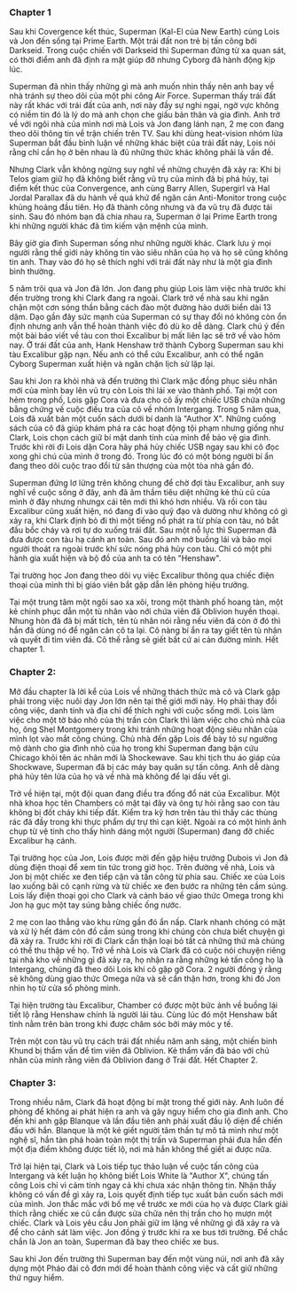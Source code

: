 ### Chapter 1

  Sau khi Covergence kết thúc, Superman (Kal-El của New Earth) cùng Lois và Jon đến sống tại Prime Earth. Một trái đất non trẻ bị tấn công bởi Darkseid. Trong cuộc chiến với Darkseid thì Superman đứng từ xa quan sát, có thời điểm anh đã định ra mặt giúp đỡ nhưng Cyborg đã hành động kịp lúc.
  
  Superman đã nhìn thấy những gì mà anh muốn nhìn thấy nên anh bay về nhà tránh sự theo dõi của một phi công Air Force. Superman thấy trái đất này rất khác với trái đất của anh, nơi này đầy sự nghi ngại, ngờ vực không có niềm tin đó là lý do mà anh chọn che giấu bản thân và gia đình. Anh trở về với ngôi nhà của mình nơi mà Lois và Jon đang lánh nạn, 2 mẹ con đang theo dõi thông tin về trận chiến trên TV. Sau khi dùng heat-vision nhóm lửa Superman bắt đầu bình luận về những khác biệt của trái đất này, Lois nói rằng chỉ cần họ ở bên nhau là đủ những thức khác không phải là vấn đề.
  
  Nhưng Clark vẫn không ngừng suy nghĩ về những chuyện đã xảy ra: Khi bị Telos giam giữ họ đã không biết rằng vũ trụ của mình đã bị phá hủy, tại điểm kết thúc của Convergence, anh cùng Barry Allen, Supergirl và Hal Jordal Parallax đã du hành về quá khứ để ngăn cản Anti-Monitor trong cuộc khủng hoảng đầu tiên. Họ đã thành công nhưng và đa vũ trụ đã được tái sinh. Sau đó nhóm bạn đã chia nhau ra, Superman ở lại Prime Earth trong khi những người khác đã tìm kiếm vận mệnh của mình.
  
  Bây giờ gia đình Superman sống như những người khác. Clark lưu ý mọi người rằng thế giới này không tin vào siêu nhân của họ và họ sẽ cũng không tin anh. Thay vào đó họ sẽ thích nghi với trái đất này như là một gia đình bình thường.
  
  5 năm trôi qua và Jon đã lớn. Jon đang phụ giúp Lois làm việc nhà trước khi đến trường trong khi Clark đang ra ngoài. Clark trở về nhà sau khi ngăn chặn một cơn sóng thần bằng cách đào một đường hào dưới biển dài 13 dặm. Dạo gần đây sức mạnh của Superman có sự thay đổi nó không còn ổn định nhưng anh vẫn thể  hoàn thành việc đó dù ko dễ dàng. Clark chú ý đến một bài báo viết về tàu con thoi Excalibur bị mất liên lạc sẽ trở về vào hôm nay. Ở trái đất của anh, Hank Henshaw trở thành Cyborg Superman sau khi tàu Excalibur gặp nạn. Nếu anh có thể cứu Excalibur, anh có thể ngăn Cyborg Superman xuất hiện và ngăn chặn lịch sử lặp lại.
  
  Sau khi Jon ra khỏi nhà và đến trường thì Clark mặc đồng phục siêu nhân mới của mình bay lên vũ trụ còn Lois thì lái xe vào thành phố. Tại một con hẻm trong phố, Lois gặp Cora và đưa cho cô ấy một chiếc USB chứa những bằng chứng về cuộc điều tra của cô về nhóm Intergang. Trong 5 năm qua, Lois đã xuất bản một cuốn sách dưới bí danh là "Author X". Những cuống sách của cô đã giúp khám phá ra các hoạt động tội phạm nhưng giống như Clark, Lois chọn cách giữ bí mật danh tính của mình để bảo vệ gia đình. Trước khi rời đi Lois dặn Cora hãy phá hủy chiếc USB ngay sau khi cô đọc xong ghi chú của mình ở trong đó. Trong lúc đó có một bóng người bí ẩn đang theo dõi cuộc trao đổi từ sân thượng của một tòa nhà gần đó.
  
  Superman đứng lơ lửng trên không chung để chờ đợi tàu Excalibur, anh suy nghĩ về cuộc sống ở đây, anh đã âm thầm tiêu diệt những kẻ thù cũ của mình ở đây nhưng nhưngx cái tên mới thì khó hơn nhiều. Và rồi con tàu Excalibur cũng xuất hiện, nó đang đi vào quỹ đạo và dường như không có gì xảy ra, khi Clark định bỏ đi thì một tiếng nổ phát ra từ phía con tàu, nó bắt đầu bốc cháy và rơi tự do xuống trái đất. Sau một nỗ lực thì Superman đã đưa được con tàu hạ cánh an toàn. Sau đó anh mở buồng lái và bảo mọi người thoát ra ngoài trước khí sức nóng phá hủy con tàu. Chỉ có một phi hành gia xuất hiện và bộ đồ của anh ta có tên "Henshaw".
  
  Tại trường học Jon đang theo dõi vụ việc Excalibur thông qua chiếc điện thoại của mình thì bị giáo viên bắt gặp dẫn lên phòng hiệu trưởng.
  
  Tại một trung tâm một ngôi sao xa xôi, trong một thành phố hoang tàn, một kẻ chinh phục dẫn một tù nhân vào nới chứa viên đã Oblivion huyền thoại. Nhung hòn đã đã bị mất tích, tên tù nhân nói rằng nếu viên đá còn ở đó thì hắn đã dùng nó để ngăn cản cô ta lại. Cô nàng bí ẩn ra tay giết tên tù nhân và quyết đi tìm viên đá. Cô thề rằng sẽ giết bất cứ ai cản đường mình. Hết chapter 1.
  
  ### Chapter 2:
  
  Mở đầu chapter là lời kể của Lois về những thách thức mà cô và Clark gặp phải trong việc nuôi dạy Jon lớn nên tại thế giới mới này. Họ phải thay đổi công việc, danh tính và địa chỉ để thích nghi với cuộc sống mới. Lois làm việc cho một tờ báo nhỏ của thị trấn còn Clark thì làm việc cho chủ nhà của họ, ông Shel Montgomery trong khi tránh những hoạt động siêu nhân của mình lọt vào mắt công chúng. Chủ nhà đến gặp Lois để bày tỏ sự ngưỡng mộ dành cho gia đình nhỏ của họ trong khi Superman đang bận cứu Chicago khỏi tên ác nhân mới là Shockewave. Sau khi tịch thu áo giáp của Shockwave, Superman đã bị các máy bay quân sự tấn công. Anh dễ dàng phá hủy tên lửa của họ và về nhà mà không để lại dấu vết gì.
  
  Trở về hiện tại, một đội quan đang điều tra đống đổ nát của Excalibur. Một nhà khoa học tên Chambers có mặt tại đây và ông tự hỏi rằng sao con tàu không bị đốt cháy khi tiếp đất. Kiểm tra kỹ hơn trên tàu thì thấy các thùng rác đã đầy trong khi thực phẩm dự trự thì cạn kiệt. Ngoài ra có một hình ảnh chụp từ vệ tinh cho thấy hình dáng một người (Superman) đang đỡ chiếc Excalibur hạ cánh.
  
  Tại trường học của Jon, Lois được mời đến gặp hiệu trưởng Dubois vì Jon đã dùng điện thoại để xem tin tức trong giờ học. Trên đường về nhà, Lois và Jon bị một chiếc xe đen tiếp cận và tấn công từ phía sau. Chiếc xe của Lois lao xuống bãi cỏ cạnh rừng và từ chiếc xe đen bước ra những tên cầm súng. Lois lấy điện thoại gọi cho Clark và cảnh báo về giao thức Omega trong khi Jon hạ gục một tay súng bằng chiếc ống nước. 
  
  2 mẹ con lao thẳng vào khu rừng gần đó ẩn nấp. Clark nhanh chóng có mặt và xử lý hết đám côn đồ cầm súng trong khi chúng còn chưa biết chuyện gì đã xảy ra. Trước khi rời đi Clark cẩn thận loại bỏ tất cả những thứ mà chúng có thể thu thập về họ. Trở về nhà Lois và Clark đã có cuộc nói chuyện riêng tại nhà kho về những gì đã xảy ra, họ nhận ra rằng những kẻ tấn công họ là Intergang, chúng đã theo dõi Lois khi cô gặp gỡ Cora. 2 người đồng ý rằng sẽ không dùng giao thức Omega nữa và sẽ cẩn thận hơn, trong khi đó Jon nhìn họ từ cửa sổ phòng mình.
  
  Tại hiện trường tàu Excalibur, Chamber có được một bức ảnh về buồng lái tiết lộ rằng Henshaw chính là người lái tàu. Cùng lúc đó một Henshaw bất tỉnh nằm trên bàn trong khi được chăm sóc bởi máy móc y tế.
  
  Trên một con tàu vũ trụ cách trái đất nhiều năm anh sáng, một chiến binh Khund bị thẩm vấn để tìm viên đã Oblivion. Kẻ thẩm vấn đã báo với chủ nhân của mình rằng viên đá Oblivion đang ở Trái đất. Hết Chapter 2.
  
### Chapter 3:

  Trong nhiều năm, Clark đã hoạt động bí mật trong thế giới này. Anh luôn đề phòng để không ai phát hiện ra anh và gây nguy hiểm cho gia đình anh. Cho đến khi anh gặp Blanque và lần đầu tiên anh phải xuất đầu lộ diện để chiến đấu với hắn. Blanque là một kẻ giết người tâm thần tự mô tả mình như một nghệ sĩ, hắn tàn phá hoàn toàn một thị trấn và Superman phải đưa hắn đến một địa điểm không được tiết lộ, nơi mà hắn không thể giết ai được nữa.
  
  Trở lại hiện tại, Clark và Lois tiếp tục thảo luận về cuộc tấn công của Intergang và kết luận họ không biết Lois White là "Author X", chúng tấn công Lois chỉ vì cảm tính ngay cả khi chưa xác nhận thông tin. Nhận thấy không có vấn đề gì xảy ra, Lois quyết định tiếp tục xuất bản cuốn sách mới của mình. Jon thắc mắc với bố mẹ về trước xe mới của họ và được Clark giải thích rằng chiếc xe cũ cần được sửa chữa nên thị trấn cho họ mượn một chiếc. Clark và Lois yêu cầu Jon phải giữ im lặng về những gì đã xảy ra và để cho cảnh sát làm việc. Jon đồng ý trước khi ra xe bus tới trường. Để chắc chắn là Jon an toàn, Superman đã bay theo chiếc xe bus. 
  
  Sau khi Jon đến trường thì Superman bay đến một vùng núi, nơi anh đã xây dựng một Pháo đài cô đơn mới để hoàn thành công việc và cất giữ những thứ nguy hiểm.
  
  
